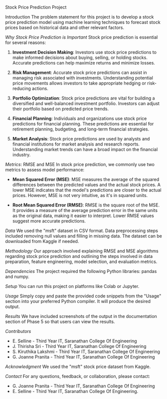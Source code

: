 Stock Price Prediction Project

Introduction
The problem statement for this project is to develop a stock price prediction model using machine learning techniques to forecast stock prices based on historical data and other relevant factors.

*Why Stock Price Prediction is Important*
Stock price prediction is essential for several reasons:

1. **Investment Decision Making**: Investors use stock price predictions to make informed decisions about buying, selling, or holding stocks. Accurate predictions can help maximize returns and minimize losses.

2. **Risk Management**: Accurate stock price predictions can assist in managing risk associated with investments. Understanding potential price movements allows investors to take appropriate hedging or risk-reducing actions.

3. **Portfolio Optimization**: Stock price predictions are vital for building a diversified and well-balanced investment portfolio. Investors can adjust their portfolio based on predicted price trends.

4. **Financial Planning**: Individuals and organizations use stock price predictions for financial planning. These predictions are essential for retirement planning, budgeting, and long-term financial strategies.

5. **Market Analysis**: Stock price predictions are used by analysts and financial institutions for market analysis and research reports. Understanding market trends can have a broad impact on the financial industry.

*Metrics*: RMSE and MSE
In stock price prediction, we commonly use two metrics to assess model performance:

- **Mean Squared Error (MSE)**: MSE measures the average of the squared differences between the predicted values and the actual stock prices. A lower MSE indicates that the model's predictions are closer to the actual prices. However, MSE is not very intuitive, as it's in squared units.

- **Root Mean Squared Error (RMSE)**: RMSE is the square root of the MSE. It provides a measure of the average prediction error in the same units as the original data, making it easier to interpret. Lower RMSE values suggest more accurate predictions.

*Data*
We used the "msft" dataset in CSV format. Data preprocessing steps included removing null values and filling in missing data. The dataset can be downloaded from Kaggle if needed.

*Methodology*
Our approach involved explaining RMSE and MSE algorithms regarding stock price prediction and outlining the steps involved in data preparation, feature engineering, model selection, and evaluation metrics.

*Dependencies*
The project required the following Python libraries: pandas and numpy.

*Setup*
You can run this project on platforms like Colab or Jupyter.

*Usage*
Simply copy and paste the provided code snippets from the "Usage" section into your preferred Python compiler. It will produce the desired output.

*Results*
We have included screenshots of the output in the documentation section of Phase 5 so that users can view the results.

*Contributors*
- E. Selline - Third Year IT, Saranathan College Of Engineering
- J. Thirisha Sri - Third Year IT, Saranathan College Of Engineering
- S. Kiruthika Lakshmi - Third Year IT, Saranathan College Of Engineering
- G. Joanne Pranita - Third Year IT, Saranathan College Of Engineering

*Acknowledgment*
We used the "msft" stock price dataset from Kaggle.

*Contact*
For any questions, feedback, or collaboration, please contact:
- G. Joanne Pranita - Third Year IT, Saranathan College Of Engineering
- E. Selline - Third Year IT, Saranathan College Of Engineering.
